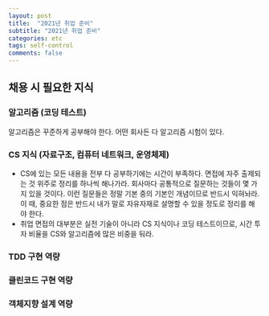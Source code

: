 ```yaml
---
layout: post
title:  "2021년 취업 준비"
subtitle: "2021년 취업 준비"
categories: etc
tags: self-control
comments: false
---
```

## 채용 시 필요한 지식

### 알고리즘 (코딩 테스트)
알고리즘은 꾸준하게 공부해야 한다. 어떤 회사든 다 알고리즘 시험이 있다.

### CS 지식 (자료구조, 컴퓨터 네트워크, 운영체제)

- CS에 있는 모든 내용을 전부 다 공부하기에는 시간이 부족하다. 면접에 자주 출제되는 것 위주로 정리를 하나씩 해나가라. 회사마다 공통적으로 질문하는 것들이 몇 가지 있을 것이다. 이런 질문들은 정말 기본 중의 기본인 개념이므로 반드시 익혀놔라.  이 때, 중요한 점은 반드시 내가 말로 자유자재로 설명할 수 있을 정도로 정리를 해야 한다.
- 취업 면접의 대부분은 실전 기술이 아니라 CS 지식이나 코딩 테스트이므로, 시간 투자 비율을 CS와 알고리즘에 많은 비중을 둬라.

### TDD 구현 역량

### 클린코드 구현 역량

### 객체지향 설계 역량

